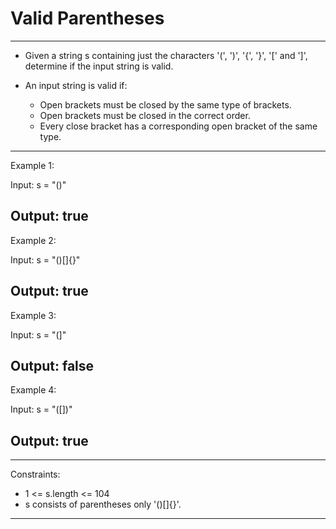 # Valid Parentheses

---
* Given a string s containing just the characters '(', ')', '{', '}', '[' and ']', determine if the input string is valid.

* An input string is valid if:

   *  Open brackets must be closed by the same type of brackets.
   *  Open brackets must be closed in the correct order.
   *  Every close bracket has a corresponding open bracket of the same type.

 
---
Example 1:

Input: s = "()"

Output: true
---
Example 2:

Input: s = "()[]{}"

Output: true
---
Example 3:

Input: s = "(]"

Output: false
---
Example 4:

Input: s = "([])"

Output: true
---
 
---
Constraints:

   *  1 <= s.length <= 104
   *  s consists of parentheses only '()[]{}'.

---
